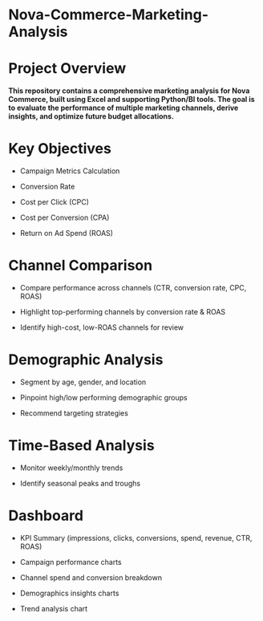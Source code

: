 # Nova-Commerce-Marketing-Analysis

# Project Overview

 **This repository contains a comprehensive marketing analysis for Nova Commerce, built using Excel and supporting Python/BI tools. The goal is to evaluate the performance of multiple marketing channels, derive insights, and optimize future budget allocations.**

# Key Objectives

- Campaign Metrics Calculation

- Conversion Rate

- Cost per Click (CPC)

- Cost per Conversion (CPA)

- Return on Ad Spend (ROAS)

# Channel Comparison

- Compare performance across channels (CTR, conversion rate, CPC, ROAS)

- Highlight top-performing channels by conversion rate & ROAS

- Identify high-cost, low-ROAS channels for review

# Demographic Analysis

- Segment by age, gender, and location

- Pinpoint high/low performing demographic groups

- Recommend targeting strategies

# Time-Based Analysis

- Monitor weekly/monthly trends

- Identify seasonal peaks and troughs

# Dashboard

- KPI Summary (impressions, clicks, conversions, spend, revenue, CTR, ROAS)

- Campaign performance charts 

-  Channel spend and conversion breakdown 

- Demographics insights charts

- Trend analysis chart
